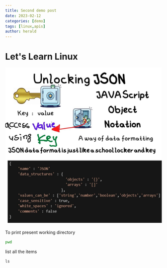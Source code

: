 ```yaml
---
title: Second demo post
date: 2023-02-12 
categories: [demo]
tags: [linux,apis]
author: herald
---
```


# Let's Learn Linux

![](/assets/img/favicons/bash.jpg)

To print present working directory

```bash
pwd
```
list all the items

```shell
ls
```

